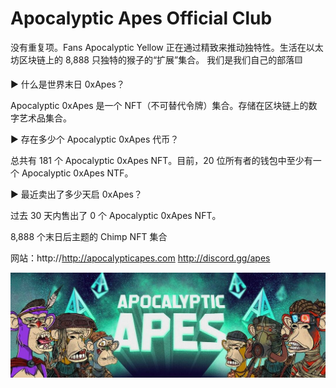 # Apocalyptic Apes Official Club

没有重复项。Fans Apocalyptic Yellow 正在通过精致来推动独特性。生活在以太坊区块链上的 8,888 只独特的猴子的“扩展”集合。
我们是我们自己的部落🟨‎

▶ 什么是世界末日 0xApes？

Apocalyptic 0xApes 是一个 NFT（不可替代令牌）集合。存储在区块链上的数字艺术品集合。

▶ 存在多少个 Apocalyptic 0xApes 代币？

总共有 181 个 Apocalyptic 0xApes NFT。目前，20 位所有者的钱包中至少有一个 Apocalyptic 0xApes NTF。

▶ 最近卖出了多少天启 0xApes？

过去 30 天内售出了 0 个 Apocalyptic 0xApes NFT。

8,888 个末日后主题的 Chimp NFT 集合

  网站：http://http://apocalypticapes.com http://discord.gg/apes

![1080x360](1080x360.jpg)


